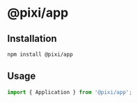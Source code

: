 # @pixi/app

## Installation

```bash
npm install @pixi/app
```

## Usage

```js
import { Application } from '@pixi/app';
```